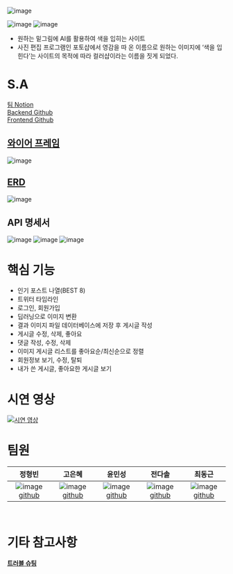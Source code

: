 ![image](https://user-images.githubusercontent.com/110761719/207755588-07f40bc3-1bac-4586-b621-1a188d5a0d16.png)

![image](https://img.shields.io/badge/Language-Python-blue)
![image](https://img.shields.io/badge/Framework-Django-green)

- 원하는 밑그림에 AI를 활용하여 색을 입히는 사이트
- 사진 편집 프로그램인 포토샵에서 영감을 따 온 이름으로 원하는 이미지에 ‘색을 입힌다’는 사이트의 목적에 따라 컬러샵이라는 이름을 짓게 되었다.

# S.A
[팀 Notion](https://trite-professor-e94.notion.site/ColorShop-a59fcd4f60b749f09cf860a545eca8e5)<br>
[Backend Github](https://github.com/0sol0/ColorShop_B)<br>
[Frontend Github](https://github.com/0sol0/ColorShop_F)<br>

## [와이어 프레임](https://www.figma.com/file/rZhRm9OZ85prLdR2TVtszA/B4AFTER-FINAL?node-id=0%3A1)
![image](https://user-images.githubusercontent.com/110761719/207755489-569b6a8b-3461-46c9-900f-0d198f1a21c6.png)

## [ERD](https://www.erdcloud.com/p/ji5u4nHoRz2dRZfMA)
![image](https://user-images.githubusercontent.com/110761719/207755976-c31b17b8-5a61-492c-b513-80e3100205b7.png)

## API 명세서
![image](https://user-images.githubusercontent.com/110761719/207757976-18d7f32a-a993-4fa0-809d-b4d13e63bfba.png)
![image](https://user-images.githubusercontent.com/110761719/207757785-8c16f856-3a17-4f7d-9dd2-c892ad6f4e4f.png)
![image](https://user-images.githubusercontent.com/110761719/207757873-36983f30-97b0-44b7-ab47-0b90a15bbd45.png)

# 핵심 기능
- 인기 포스트 나열(BEST 8)
- 트위터 타임라인
- 로그인, 회원가입
- 딥러닝으로 이미지 변환
- 결과 이미지 파일 데이터베이스에 저장 후 게시글 작성
- 게시글 수정, 삭제, 좋아요
- 댓글 작성, 수정, 삭제
- 이미지 게시글 리스트를 좋아요순/최신순으로 정렬
- 회원정보 보기, 수정, 탈퇴
- 내가 쓴 게시글, 좋아요한 게시글 보기

# 시연 영상
[![시연 영상](https://img.youtube.com/vi/UMNOLli3Uns/0.jpg)](https://www.youtube.com/watch?v=UMNOLli3Uns)

# 팀원
| 정형빈 | 고은혜 | 윤민성 | 전다솔 | 최동근 |
| :---: | :---: | :---: | :---: | :---: |
| ![image](https://user-images.githubusercontent.com/110761719/207762846-e027a03a-b706-45f3-b487-0035fd6e51cf.png) [github](https://github.com/gudqls369) | ![image](https://user-images.githubusercontent.com/110761719/207763003-30e8d6a1-74de-4807-a15b-81832a000c64.png) [github](https://github.com/gracegoh924) | ![image](https://user-images.githubusercontent.com/110761719/207763268-874b6a31-2c49-4a80-accb-cc64d67121c8.png) [github](https://github.com/0sol0) | ![image](https://user-images.githubusercontent.com/110761719/207763343-c1a2e810-013a-424c-9185-62016e6e6f29.png) [github](https://github.com/tweaky3047) | ![image](https://user-images.githubusercontent.com/110761719/207763158-bea36a18-8ba8-43b4-8dea-8070cd197ab9.png) [github](https://github.com/rippliny) | 

<br>

# 기타 참고사항
**[트러블 슈팅](https://github.com/0sol0/ColorShop_B/wiki/%ED%8A%B8%EB%9F%AC%EB%B8%94-%EC%8A%88%ED%8C%85)**
